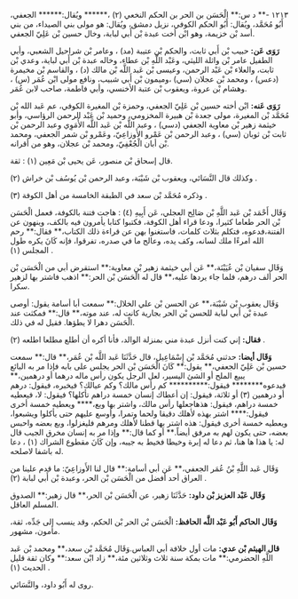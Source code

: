 ١٢١٣ -** د س:** الْحَسَن بن الحر بن الحكم النخعي (٢) ،****** ويُقال:****** الجعفي، أَبُو مُحَمَّد، ويُقال: أَبُو الحكم الكوفي، نزيل دمشق، ويُقال: هو مولى بني الصيداء، من بني أسد بْن خزيمة، وهو ابْن أخت عبدة بْن أَبي لبابة، وخال حسين بْن عَلِيّ الجعفي.

**رَوَى عَن:** حبيب بْن أَبي ثابت، والحكم بْن عتيبة (مد) ، وعامر بْن شراحيل الشعبي، وأبي الطفيل عامر بْن واثلة الليثي، وعَبْد اللَّهِ بْن عطاء، وخاله عبدة بْن أَبي لباية، وعدي بْن ثابت، والعلاء بْن عَبْد الرحمن، وعيسى بْن عَبد اللَّه بْن مالك (د) ، والقاسم بْن مخيمرة (دعس) ، ومحمد بْن عجلان (سي) ،وميمون بْن أَبي شبيب، ونافع مولى ابْن عُمَر (س) ، وهشام بْن عروة، ويعقوب بْن عتبة الأخنسي، وأبي فاطمة، صاحب لابن عُمَر.

**رَوَى عَنه:** ابْن أخته حسين بْن عَلِيّ الجعفي، وحمزة بْن المغيرة الكوفي، عم عَبد الله بْن مُحَمَّد بْن المغيرة، مولى جعدة بْن هبيرة المخزومي، وحميد بْن عَبْد الرحمن الرؤاسي، وأبو خيثمة زهير بْن معاوية الجعفي (دسي) ، وعبد اللَّه بْن عَبد اللَّه الأُمَوِي وعبد الرحمن بْن ثابت بْن ثوبان (سي) ، وعبد الرحمن بْن عَمْرو الأَوزاعِيّ، وعَمْرو بْن شمر الجعفي، ومحمد بْن أبان الْجُعْفِيّ، ومحمد بْن عجلان، وهو من أقرانه.

قال إسحاق بْن منصور، عَن يحيى بْن مَعِين (١) : ثقة.

وكذلك قال النَّسَائي، ويعقوب بْن شَيْبَة، وعبد الرحمن بْن يُوسُف بْن خراش (٢) .

وذكره مُحَمَّد بْن سعد في الطبقة الخامسة من أهل الكوفة (٣) .

وَقَال أَحْمَد بْن عَبد اللَّهِ بْن صَالِح العجلي، عَن أَبِيهِ (٤) : هاجت فتنة بالكوفة، فعمل الْحَسَن بْن الحر طعاما كثيرا، ودعا قراء أهل الكوفة، فكتبوا كتابا يأمرون فيه بالكف، وينهون عن الفتنة،فدعوه، فتكلم بثلاث كلمات، فاستغنوا بهن عن قراءة ذلك الكتاب،** فقال:** رحم الله امرءًا ملك لسانه، وكف يده، وعالج ما في صدره، تفرقوا، فإنه كَانَ يكره طول المجلس (١) .

وَقَال سفيان بْن عُيَيْنَة،** عَن أبي خيثمة زهير بْن معاوية:** استقرض أبي من الْحَسَن بْن الحر ألف درهم، فلما جاء يردها عليه،** قال له الْحَسَن بْن الحر:** اذهب فاشتر بها لزهير سكرا.

وَقَال يعقوب بْن شَيْبَة،** عن الحسن بْن علي الخلال:** سمعت أبا أسامة يقول: أوصى عبدة بْن أَبي لبابة للحسن بْن الحر بجارية كانت له، عند موته،** قال:** فمكثت عند الْحَسَن دهرا لا يطؤها. فقيل له في ذلك.

**فقال:** إني كنت أنزل عبدة مني بمنزلة الوالد، فأنا أكره أن أطلع مطلعا اطلعه (٢) .

**وَقَال أيضا:** حدثني مُحَمَّد بْن إِسْمَاعِيل، قال حَدَّثَنَا عَبد اللَّه بْن عُمَر،** قال:** سمعت حسين بْن عَلِيّ الجعفي،** يقول:** كَانَ الْحَسَن بْن الحر يجلس على بابه فإذا مر به البائع يبيع الملح أو الشئ اليسير، لعل الرجل يكون رأس ماله درهما أو درهمين،** فيدعوه******** فيقول:********** كم رأس مالك؟ وكم عيالك؟ فيخبره، فيقول: درهم أو درهمين (٣) أو ثلاثة، فيقول: إن أعطاك إنسان خمسة دراهم تأكلها؟ فيقول: لا، فيعطيه خمسة دراهم، فيقول: هذهاجعلها رأس مالك، واشتر بها وبع،**** ويعطيه خمسة أخرى فيقول:**** اشتر بهذه لأهلك دقيقا ولحما وتمرا، وأوسع عليهم حتى يأكلوا ويشبعوا، ويعطيه خمسة أخرى فيقول: هذه اشتر بها قطنا لأهلك ومرهم فليغزلوا، وبع بعضه واحبس بعضه، حتى يكون لهم به مرفق أيضاً.** أو كما قال:** وإذا مر به إنسان مخرق الجيب قال له: يا هذا ها هنا، ثم دعا له إبرة وخيطا فخيط به جيبه، وإن كَانَ مقطوع الشراك (١) ، دعا له باشفا لاصلحه.

وَقَال عَبد اللَّهِ بْنُ عُمَر الجعفي،** عَن أبي أسامة:** قال لنا الأَوزاعِيّ: ما قدم علينا من العراق أحد أفضل من الْحَسَن بْن الحر، وعبدة بْن أَبي لبابة (٢) .

**وَقَال عَبْد العزيز بْن داود:** حَدَّثَنَا زهير، عن الْحَسَن بْن الحر،** قال زهير:** الصدوق المسلم العاقل.

**وَقَال الحاكم أَبُو عَبْد اللَّه الحافظ:** الْحَسَن بْن الحر بْن الحكم، وقد ينسب إلى جَدِّه، ثقة، مأمون، مشهور.

**قال الهيثم بْن عدي:** مات أول خلافة أبي العباس.وَقَال مُحَمَّد بْن سعد،** ومحمد بْن عَبد اللَّهِ الحضرمي:** مات بمكة سنة ثلاث وثلاثين مئة،** زاد ابْن سعد:** وكان ثقة قليل الحديث (١) .

روى له أَبُو داود، والنَّسَائي.
